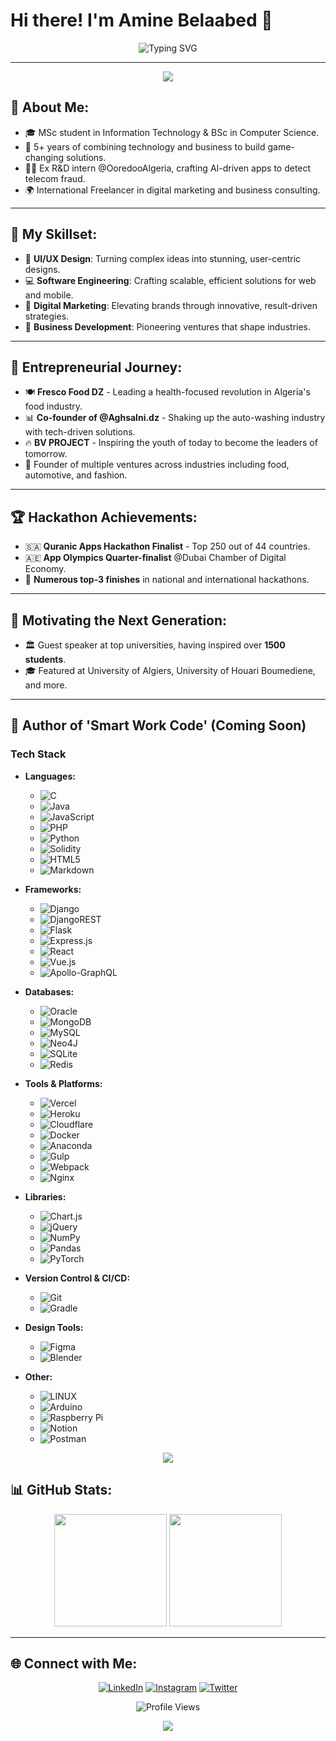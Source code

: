 # Hi there! I'm Amine Belaabed 👋

<p align="center">
  <img src="https://readme-typing-svg.demolab.com?font=Fira+Code&size=28&duration=4000&pause=500&color=FFFFFF&center=true&vCenter=true&width=600&lines=Entrepreneur+%26+Tech+Innovator;Building+the+Future+of+Business;5%2B+Years+of+Experience;MSc+in+IT+%7C+BSc+in+CS;Leader+%7C+Visionary+%7C+Builder;Always+Learning+%26+Evolving" alt="Typing SVG" />
</p>

---

<p align="center">
  <img src="https://capsule-render.vercel.app/api?type=rect&color=0:000000,100:1A1A1A&height=4"/>
</p>

## 🖤 **About Me:**
- 🎓 MSc student in Information Technology & BSc in Computer Science.
- 💼 5+ years of combining technology and business to build game-changing solutions.
- 👨‍💻 Ex R&D intern @OoredooAlgeria, crafting AI-driven apps to detect telecom fraud.
- 🌍 International Freelancer in digital marketing and business consulting.

---

## 🔧 **My Skillset:**
- 🎨 **UI/UX Design**: Turning complex ideas into stunning, user-centric designs.
- 💻 **Software Engineering**: Crafting scalable, efficient solutions for web and mobile.
- 🚀 **Digital Marketing**: Elevating brands through innovative, result-driven strategies.
- 💼 **Business Development**: Pioneering ventures that shape industries.

---

## 🚀 **Entrepreneurial Journey:**
- 🍽️ **Fresco Food DZ** - Leading a health-focused revolution in Algeria's food industry.
- 📊 **Co-founder of @Aghsalni.dz** - Shaking up the auto-washing industry with tech-driven solutions.
- 🔥 **BV PROJECT** - Inspiring the youth of today to become the leaders of tomorrow.
- 💼 Founder of multiple ventures across industries including food, automotive, and fashion.

---

## 🏆 **Hackathon Achievements:**
- 🇸🇦 **Quranic Apps Hackathon Finalist** - Top 250 out of 44 countries.
- 🇦🇪 **App Olympics Quarter-finalist** @Dubai Chamber of Digital Economy.
- 🥇 **Numerous top-3 finishes** in national and international hackathons.

---

## 🎤 **Motivating the Next Generation:**
- 🏛️ Guest speaker at top universities, having inspired over **1500 students**.
- 🎓 Featured at University of Algiers, University of Houari Boumediene, and more.

---

## 📘 **Author of 'Smart Work Code' (Coming Soon)**

### Tech Stack

- **Languages:** 
  - ![C](https://img.shields.io/badge/C-00599C?style=flat&logo=C&logoColor=white) 
  - ![Java](https://img.shields.io/badge/Java-007396?style=flat&logo=Java&logoColor=white) 
  - ![JavaScript](https://img.shields.io/badge/JavaScript-F7DF1E?style=flat&logo=JavaScript&logoColor=black) 
  - ![PHP](https://img.shields.io/badge/PHP-777BB4?style=flat&logo=PHP&logoColor=white) 
  - ![Python](https://img.shields.io/badge/Python-3776AB?style=flat&logo=Python&logoColor=white) 
  - ![Solidity](https://img.shields.io/badge/Solidity-363636?style=flat&logo=Solidity&logoColor=white) 
  - ![HTML5](https://img.shields.io/badge/HTML5-E34F26?style=flat&logo=HTML5&logoColor=white) 
  - ![Markdown](https://img.shields.io/badge/Markdown-000000?style=flat&logo=markdown&logoColor=white)

- **Frameworks:** 
  - ![Django](https://img.shields.io/badge/Django-092E20?style=flat&logo=Django&logoColor=white) 
  - ![DjangoREST](https://img.shields.io/badge/Django%20REST%20Framework-0C4B33?style=flat&logo=Django&logoColor=white) 
  - ![Flask](https://img.shields.io/badge/Flask-000000?style=flat&logo=Flask&logoColor=white) 
  - ![Express.js](https://img.shields.io/badge/Express.js-000000?style=flat&logo=Express&logoColor=white) 
  - ![React](https://img.shields.io/badge/React-61DAFB?style=flat&logo=React&logoColor=black) 
  - ![Vue.js](https://img.shields.io/badge/Vue.js-4FC08D?style=flat&logo=Vue.js&logoColor=white) 
  - ![Apollo-GraphQL](https://img.shields.io/badge/Apollo%20GraphQL-311C87?style=flat&logo=Apollo-GraphQL&logoColor=white)

- **Databases:** 
  - ![Oracle](https://img.shields.io/badge/Oracle-F80000?style=flat&logo=Oracle&logoColor=white) 
  - ![MongoDB](https://img.shields.io/badge/MongoDB-47A248?style=flat&logo=MongoDB&logoColor=white) 
  - ![MySQL](https://img.shields.io/badge/MySQL-005C84?style=flat&logo=MySQL&logoColor=white) 
  - ![Neo4J](https://img.shields.io/badge/Neo4j-008CC1?style=flat&logo=Neo4j&logoColor=white) 
  - ![SQLite](https://img.shields.io/badge/SQLite-003B57?style=flat&logo=SQLite&logoColor=white) 
  - ![Redis](https://img.shields.io/badge/Redis-DC382D?style=flat&logo=Redis&logoColor=white)

- **Tools & Platforms:** 
  - ![Vercel](https://img.shields.io/badge/Vercel-000000?style=flat&logo=Vercel&logoColor=white) 
  - ![Heroku](https://img.shields.io/badge/Heroku-430098?style=flat&logo=Heroku&logoColor=white) 
  - ![Cloudflare](https://img.shields.io/badge/Cloudflare-F38020?style=flat&logo=Cloudflare&logoColor=white) 
  - ![Docker](https://img.shields.io/badge/Docker-2496ED?style=flat&logo=Docker&logoColor=white) 
  - ![Anaconda](https://img.shields.io/badge/Anaconda-44A833?style=flat&logo=Anaconda&logoColor=white) 
  - ![Gulp](https://img.shields.io/badge/Gulp-CB3837?style=flat&logo=Gulp&logoColor=white) 
  - ![Webpack](https://img.shields.io/badge/Webpack-8DD6F9?style=flat&logo=Webpack&logoColor=black) 
  - ![Nginx](https://img.shields.io/badge/Nginx-009639?style=flat&logo=Nginx&logoColor=white)

- **Libraries:** 
  - ![Chart.js](https://img.shields.io/badge/Chart.js-F03800?style=flat&logo=Chart.js&logoColor=white) 
  - ![jQuery](https://img.shields.io/badge/jQuery-0769AD?style=flat&logo=jQuery&logoColor=white) 
  - ![NumPy](https://img.shields.io/badge/NumPy-013243?style=flat&logo=NumPy&logoColor=white) 
  - ![Pandas](https://img.shields.io/badge/Pandas-150458?style=flat&logo=Pandas&logoColor=white) 
  - ![PyTorch](https://img.shields.io/badge/PyTorch-EE4C2C?style=flat&logo=PyTorch&logoColor=white)

- **Version Control & CI/CD:** 
  - ![Git](https://img.shields.io/badge/Git-F05032?style=flat&logo=Git&logoColor=white) 
  - ![Gradle](https://img.shields.io/badge/Gradle-02303A?style=flat&logo=Gradle&logoColor=white)

- **Design Tools:** 
  - ![Figma](https://img.shields.io/badge/Figma-F24E1E?style=flat&logo=Figma&logoColor=white) 
  - ![Blender](https://img.shields.io/badge/Blender-F5792A?style=flat&logo=Blender&logoColor=white)

- **Other:** 
  - ![LINUX](https://img.shields.io/badge/Linux-FCC624?style=flat&logo=Linux&logoColor=black) 
  - ![Arduino](https://img.shields.io/badge/Arduino-00979D?style=flat&logo=Arduino&logoColor=white) 
  - ![Raspberry Pi](https://img.shields.io/badge/Raspberry%20Pi-C51E4D?style=flat&logo=Raspberry%20Pi&logoColor=white) 
  - ![Notion](https://img.shields.io/badge/Notion-000000?style=flat&logo=Notion&logoColor=white) 
  - ![Postman](https://img.shields.io/badge/Postman-FC7B29?style=flat&logo=Postman&logoColor=white)

<p align="center">
  <img src="https://capsule-render.vercel.app/api?type=rect&color=0:000000,100:1A1A1A&height=4"/>
</p>

## 📊 **GitHub Stats:**

<p align="center">
  <img height="180em" src="https://github-readme-stats.vercel.app/api?username=aminexx2002x&show_icons=true&theme=github_dark&hide_border=true&bg_color=000000&title_color=ffffff&icon_color=ffffff&text_color=ffffff" />
  <img height="180em" src="https://github-readme-stats.vercel.app/api/top-langs/?username=aminexx2002x&layout=compact&theme=github_dark&hide_border=true&bg_color=000000&title_color=ffffff&text_color=ffffff" />
</p>

---

## 🌐 **Connect with Me:**

<p align="center">
  <a href="https://www.linkedin.com/in/amine-belaabed/" target="_blank"><img src="https://img.shields.io/badge/LinkedIn-Amine%20Belaabed-blue?style=for-the-badge&logo=linkedin&logoColor=white&color=0A0A0A" alt="LinkedIn"></a>
  <a href="https://www.instagram.com/amine.belaabed/" target="_blank"><img src="https://img.shields.io/badge/Instagram-Amine%20Belaabed-pink?style=for-the-badge&logo=instagram&logoColor=white&color=0A0A0A" alt="Instagram"></a>
  <a href="https://x.com/amine_belaabed" target="_blank"><img src="https://img.shields.io/badge/Twitter-Amine%20Belaabed-blue?style=for-the-badge&logo=twitter&logoColor=white&color=0A0A0A" alt="Twitter"></a>
</p>

<p align="center">
  <img src="https://visitor-badge.glitch.me/badge?page_id=aminexx2002x&style=for-the-badge&color=0A0A0A&logo=github&logoColor=white" alt="Profile Views">
</p>

<p align="center">
  <img src="https://capsule-render.vercel.app/api?type=rect&color=0:000000,100:1A1A1A&height=4"/>
</p>
